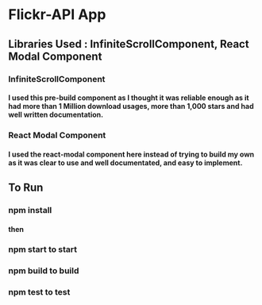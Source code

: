 # Flickr-API App

## Libraries Used : InfiniteScrollComponent, React Modal Component

### InfiniteScrollComponent

#### I used this pre-build component as I thought it was reliable enough as it had more than 1 Million download usages, more than 1,000 stars and had well written documentation.

### React Modal Component

#### I used the react-modal component here instead of trying to build my own as it was clear to use and well documentated, and easy to implement.

## To Run

### npm install

#### then

### npm start to start
### npm build to build
### npm test to test
